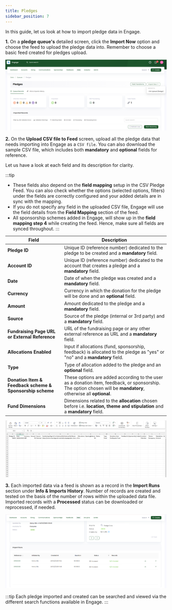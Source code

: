 ```yaml
---
title: Pledges
sidebar_position: 7
---
```


In this guide, let us look at how to import pledge data in Engage.

**1.** On a **pledge queue's** detailed screen, click the **Import Now** option and choose the feed to upload the pledge data into. Remember to choose a basic feed created for pledges upload. 

![click import now button](./click-import-now-button.png)

**2.** On the **Upload CSV file to Feed** screen, upload all the pledge data that needs importing into Engage as a `CSV file`. You can also download the sample CSV file, which includes both **mandatory** and **optional** fields for reference. 

Let us have a look at each field and its description for clarity.

:::tip
- These fields also depend on the **field mapping** setup in the CSV Pledge Feed. You can also check whether the options (selected options, filters) under the fields are correctly configured and your added details are in sync with the mapping.
- If you do not specify any field in the uploaded CSV file, Engage will use the field details from the **Field Mapping** section of the feed.
- All sponsorship schemes added in Engage, will show up in the **field mapping step 4** while creating the feed. Hence, make sure all fields are synced throughout.
:::

| Field | Description |
| ----- | ----------- |
| **Pledge ID** | Unique ID (reference number) dedicated to the pledge to be created and a **mandatory** field. |
| **Account ID** | Unique ID (reference number) dedicated to the account that creates a pledge and a **mandatory** field. |
| **Date** | Date of when the pledge was created and a **mandatory** field. |
| **Currency** | Currency in which the donation for the pledge will be done and an **optional** field. |
| **Amount** | Amount dedicated to the pledge and a **mandatory** field. |
| **Source** | Source of the pledge (internal or 3rd party) and a **mandatory** field. |
| **Fundraising Page URL or External Reference** | URL of the fundraising page or any other external reference as URL and a **mandatory** field. |
| **Allocations Enabled** | Input if allocations (fund, sponsorship, feedback) is allocated to the pledge as "yes" or "no" and a **mandatory** field. |
| **Type** | Type of allocation added to the pledge and an **optional** field. |
| **Donation Item & Feedback scheme & Sponsorship scheme** | These options are added according to the user as a donation item, feedback, or sponsorship. The option chosen will be **mandatory**, otherwise all **optional**. |
| **Fund Dimensions** | Dimensions related to the **allocation** chosen before i.e. **location, theme and stipulation** and a **mandatory** field. |

![show pledge file](./show-pledges-file.png)

**3.** Each imported data via a feed is shown as a record in the **Import Runs** section under **Info & Imports History**. Number of records are created and tested on the basis of the number of rows within the uploaded data file. Imported records with a **Processed** status can be downloaded or reprocessed, if needed.

![imported data runs section](./imported-data-runs-section.png)

:::tip
Each pledge imported and created can be searched and viewed via the different search functions available in Engage.
:::